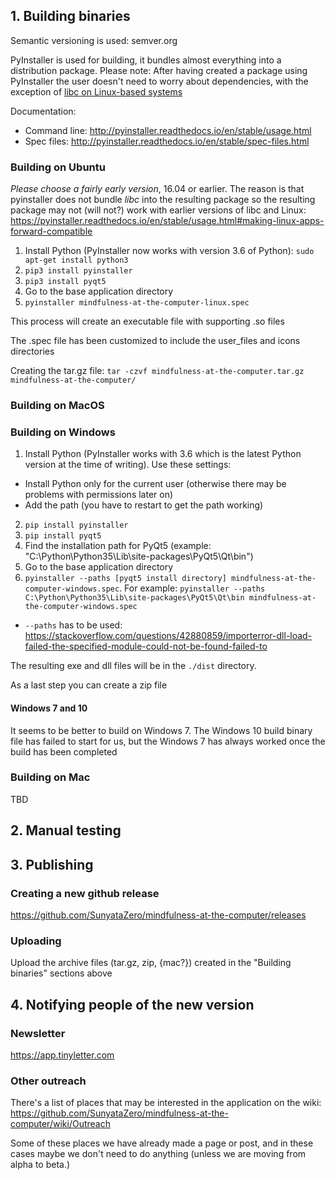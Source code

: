 


## 1. Building binaries

Semantic versioning is used: semver.org

PyInstaller is used for building, it bundles almost everything into a distribution package. Please note: After having created a package using PyInstaller the user doesn't need to worry about dependencies, with the exception of [libc on Linux-based systems](https://pyinstaller.readthedocs.io/en/stable/usage.html#making-linux-apps-forward-compatible)

Documentation:
* Command line: http://pyinstaller.readthedocs.io/en/stable/usage.html
* Spec files: http://pyinstaller.readthedocs.io/en/stable/spec-files.html


### Building on Ubuntu

*Please choose a fairly early version*, 16.04 or earlier. The reason is that pyinstaller does not bundle *libc* into the resulting package so the resulting package may not (will not?) work with earlier versions of libc and Linux:
https://pyinstaller.readthedocs.io/en/stable/usage.html#making-linux-apps-forward-compatible

1. Install Python (PyInstaller now works with version 3.6 of Python): `sudo apt-get install python3`
2. `pip3 install pyinstaller`
3. `pip3 install pyqt5`
3. Go to the base application directory
4. `pyinstaller mindfulness-at-the-computer-linux.spec`

This process will create an executable file with supporting .so files

The .spec file has been customized to include the user_files and icons directories

Creating the tar.gz file: `tar -czvf mindfulness-at-the-computer.tar.gz mindfulness-at-the-computer/`

### Building on MacOS


### Building on Windows

1. Install Python (PyInstaller works with 3.6 which is the latest Python version at the time of writing). Use these settings:
  * Install Python only for the current user (otherwise there may be problems with permissions later on)
  * Add the path (you have to restart to get the path working)
2. `pip install pyinstaller`
3. `pip install pyqt5`
4. Find the installation path for PyQt5 (example: "C:\Python\Python35\Lib\site-packages\PyQt5\Qt\bin")
5. Go to the base application directory
6. `pyinstaller --paths [pyqt5 install directory] mindfulness-at-the-computer-windows.spec`. For example: `pyinstaller --paths C:\Python\Python35\Lib\site-packages\PyQt5\Qt\bin mindfulness-at-the-computer-windows.spec`
  * `--paths` has to be used: https://stackoverflow.com/questions/42880859/importerror-dll-load-failed-the-specified-module-could-not-be-found-failed-to

The resulting exe and dll files will be in the `./dist` directory.

As a last step you can create a zip file

#### Windows 7 and 10

It seems to be better to build on Windows 7. The Windows 10 build binary file has failed to start for us, but the Windows 7 has always worked once the build has been completed

### Building on Mac

TBD


## 2. Manual testing



## 3. Publishing

### Creating a new github release

https://github.com/SunyataZero/mindfulness-at-the-computer/releases

### Uploading

Upload the archive files (tar.gz, zip, {mac?}) created in the "Building binaries" sections above


## 4. Notifying people of the new version

### Newsletter

https://app.tinyletter.com

### Other outreach

There's a list of places that may be interested in the application on the wiki:
https://github.com/SunyataZero/mindfulness-at-the-computer/wiki/Outreach

Some of these places we have already made a page or post, and in these cases maybe we don't need to do anything (unless we are moving from alpha to beta.)

